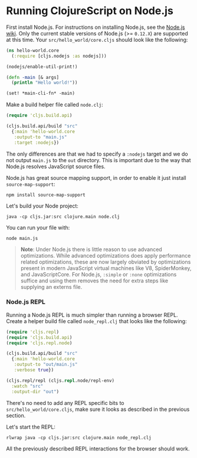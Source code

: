 # Running ClojureScript on Node.js


First install Node.js. For instructions on installing Node.js, see the
[Node.js wiki](https://github.com/joyent/node/wiki/Installation). Only
the current stable versions of Node.js (>= `0.12.X`) are supported at
this time. Your `src/hello_world/core.cljs` should look like the following:

```clojure
(ns hello-world.core
  (:require [cljs.nodejs :as nodejs]))

(nodejs/enable-util-print!)

(defn -main [& args]
  (println "Hello world!"))

(set! *main-cli-fn* -main)
```

Make a build helper file called `node.clj`:

```clojure
(require 'cljs.build.api)

(cljs.build.api/build "src"
  {:main 'hello-world.core
   :output-to "main.js"
   :target :nodejs})
```

The only differences are that we had to specify a `:nodejs` target and
we do not output `main.js` to the `out` directory. This is important
due to the way that Node.js resolves JavaScript source files.

Node.js has great source mapping support, in order to enable it just
install `source-map-support`:

```
npm install source-map-support
```

Let's build your Node project:

```
java -cp cljs.jar:src clojure.main node.clj
```

You can run your file with:

```
node main.js
```

> **Note**: Under Node.js there is little reason to use advanced optimizations. While advanced optimizations does apply performance related optimizations, these are now largely obviated by optimizations present in modern JavaScript virtual machines like V8, SpiderMonkey, and JavaScriptCore. For Node.js, `:simple` or `:none` optimizations suffice and using them removes the need for extra steps like supplying an externs file.



### Node.js REPL

Running a Node.js REPL is much simpler than running a browser
REPL. Create a helper build file called `node_repl.clj` that looks
like the following:

```clojure
(require 'cljs.repl)
(require 'cljs.build.api)
(require 'cljs.repl.node)

(cljs.build.api/build "src"
  {:main 'hello-world.core
   :output-to "out/main.js"
   :verbose true})

(cljs.repl/repl (cljs.repl.node/repl-env)
  :watch "src"
  :output-dir "out")
```

There's no need to add any REPL specific bits to
`src/hello_world/core.cljs`, make sure it looks as described in the
previous section.

Let's start the REPL:

```
rlwrap java -cp cljs.jar:src clojure.main node_repl.clj
```

All the previously described REPL interactions for the browser should work.

